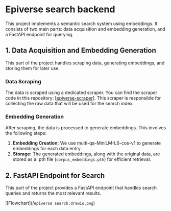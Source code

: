 # Epiverse search backend

This project implements a semantic search system using embeddings. It consists of two main parts: data acquisition and embedding generation, and a FastAPI endpoint for querying.

## 1. Data Acquisition and Embedding Generation

This part of the project handles scraping data, generating embeddings, and storing them for later use.

### Data Scraping

The data is scraped using a dedicated scraper.  You can find the scraper code in this repository: [[epiverse-scraper]([url](https://github.com/epiverse-connect/epiverse-scraper))].  This scraper is responsible for collecting the raw data that will be used for the search index.

### Embedding Generation

After scraping, the data is processed to generate embeddings.  This involves the following steps:

1. **Embedding Creation:**  We use multi-qa-MiniLM-L6-cos-v1 to generate embeddings for each data entry.
2. **Storage:** The generated embeddings, along with the original data, are stored as a .pth file (`corpus_embeddings.pth`) for efficient retrieval. 


## 2. FastAPI Endpoint for Search
This part of the project provides a FastAPI endpoint that handles search queries and returns the most relevant results.

![Flowchart](/`epiverse search.drawio.png`) 

